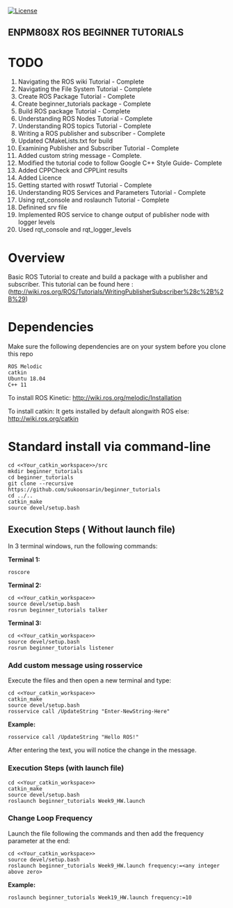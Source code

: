 [![License](https://img.shields.io/badge/License-BSD%203--Clause-blue.svg)](https://opensource.org/licenses/BSD-3-Clause)
## ENPM808X ROS BEGINNER TUTORIALS

# TODO
1. Navigating the ROS wiki Tutorial - Complete
2. Navigating the File System Tutorial - Complete
3. Create ROS Package Tutorial - Complete
4. Create beginner_tutorials package - Complete
5. Build ROS package Tutorial - Complete
6. Understanding ROS Nodes Tutorial - Complete
7. Understanding ROS topics Tutorial - Complete
8. Writing a ROS publisher and subscriber - Complete
9. Updated CMakeLists.txt for build
10. Examining Publisher and Subscriber Tutorial - Complete
11. Added custom string message - Complete.
12. Modified the tutorial code to follow Google C++ Style Guide- Complete
13. Added CPPCheck and CPPLint results
14. Added Licence
15. Getting started with roswtf Tutorial - Complete
16. Understanding ROS Services and Parameters Tutorial - Complete
17. Using rqt_console and roslaunch Tutorial - Complete
18. Definined srv file
19. Implemented ROS service to change output of publisher node with logger levels
20. Used rqt_console and rqt_logger_levels

# Overview


Basic ROS Tutorial to create and build a package with a publisher and subscriber. This tutorial can be found here : (http://wiki.ros.org/ROS/Tutorials/WritingPublisherSubscriber%28c%2B%2B%29)

# Dependencies

Make sure the following dependencies are on your system before you clone this repo

    ROS Melodic
    catkin
    Ubuntu 18.04
    C++ 11

To install ROS Kinetic:
http://wiki.ros.org/melodic/Installation

To install catkin: 
It gets installed by default alongwith ROS
else:  http://wiki.ros.org/catkin

# Standard install via command-line

    cd <<Your_catkin_workspace>>/src
    mkdir beginner_tutorials
    cd beginner_tutorials
    git clone --recursive https://github.com/sukoonsarin/beginner_tutorials
    cd ../..
    catkin_make
    source devel/setup.bash

## Execution Steps ( Without launch file)
In 3 terminal windows, run the following commands:

**Terminal 1:**

    roscore

**Terminal 2:**

    cd <<Your_catkin_workspace>>
    source devel/setup.bash
    rosrun beginner_tutorials talker

**Terminal 3:**

    cd <<Your_catkin_workspace>>
    source devel/setup.bash
    rosrun beginner_tutorials listener



### Add custom message using rosservice

Execute the files and then open a new terminal and type:
```
cd <<Your_catkin_workspace>>
catkin_make
source devel/setup.bash
rosservice call /UpdateString "Enter-NewString-Here"
```
**Example:**

    rosservice call /UpdateString "Hello ROS!"


After entering the text, you will notice the change in the message. 

### Execution Steps (with launch file)
```
cd <<Your_catkin_workspace>>
catkin_make
source devel/setup.bash
roslaunch beginner_tutorials Week9_HW.launch 
```

### Change Loop Frequency
Launch the file following the commands and then add the frequency parameter at the end:
```
cd <<Your_catkin_workspace>>
source devel/setup.bash
roslaunch beginner_tutorials Week9_HW.launch frequency:=<any integer above zero>
```

**Example:**

    roslaunch beginner_tutorials Week19_HW.launch frequency:=10